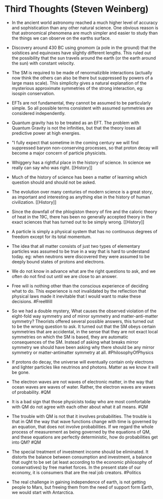 # Third Thoughts (Steven Weinberg)

- In the ancient world astronomy reached a much higher level of accuracy and sophistication than any other natural science. One obvious reason is that astronomical phenomena are much simpler and easier to study than the things we can observe on the earths surface.

- Discovery around 430 BC using gnomom (a pole in the ground) that the solstices and equinoxes have slightly different lengths. This ruled out the possibility that the sun travels around the earth (or the earth around the sun) with constant velocity.

- The SM is required to be made of renormalizible interactions (actually now think the others can also be there but suppressed by powers of a large mass scale).
  This simplicity gives a natural explanation of the mysterious approximate symmetries of the strong interaction, eg: isospin conservation.

- EFTs are not fundamental, they cannot be assumed to be particularly simple. So all possible terms consistent with assumed symmetries are considered independently.

- Quantum gravity has to be treated as an EFT. The problem with Quantum Gravity is not the infinities, but that the theory loses all predictive power at high energies.

- "I fully expect that sometime in the coming century we will find suppressed baryon non-conserving processes, so that proton decay will become a major concern of particle physicists.

- Whiggery has a rightful place in the history of science. In science we really can say who was right. [[History]]

- Much of the history of science has been a matter of learning which question should and should not be asked.

- The evolution over many centuries of modern science is a great story, as important and interesting as anything else in the history of human civilization.  [[History]]

- Since the downfall of the phlogiston theory of fire and the caloric theory of heat in the 19C, there has been no generally accepted theory in the exact sciences that has turned out to be simply wrong. [[History]]

- A particle is simply a physical system that has no continuous degrees of freedom except for its total momentum.

- The idea that all matter consists of just two types of elementary particles was assumed to be true in a way that is hard to understand today. eg: when neutrons were discovered they were assumed to be deeply bound states of protons and electrons. 

- We do not know in advance what are the right questions to ask, and we often do not find out until we are close to an answer.

- Free will is nothing other than the conscious experience of deciding what to do. This experience is not invalidated by the reflection that physical laws made it inevitable that I would want to make these decisions. #FreeWill

- So we had a double mystery, What causes the observed violation of the eight-fold way symmetry and of mirror symmetry and matter-anti-matter symmetry? Theorists offered several possible answers, this turned out to be the wrong question to ask. It turned out that the SM obeys certain symmetries that are accidental, in the sense that they are not exact local symmetries on which the SM is based, they are automatic consequences of the SM.  Instead of asking what breaks mirror symmetry we should have been asking why there should be any mirror symmetry or matter-antimatter symmetry at all. #PhilosophyOfPhysics

- If protons do decay, the universe will eventually contain only electrons and lighter particles like neutrinos and photons. Matter as we know it will be gone.

- The electron waves are not waves of electronic matter, in the way that ocean waves are waves of water. Rather, the electron waves are waves of probability.  #QM

- It is a bad sign that those physicists today who are most comfortable with QM do not agree with each other about what it all means. #QM

- The trouble with QM is not that it involves probabilities. The trouble is that in QM the way that wave functions change with time is governed by an equation, that does not involve probabilities.
  If we regard the whole process of measurement as being governed by the equations of QM, and these equations are perfectly deterministic, how do probabilities get into QM? #QM

- The special treatment of investment income should be eliminated. It distorts the balance between consumption and investment, a balance that ought to be set (at least according to the economic philosophy of conservatives) by free market forces. In the present state of our economy, it is consumers that are the real job creators. #Politics

- The real challenge in gaining independence of earth, is not getting people to Mars, but freeing them from the need of support form Earth, we would start with Antarctica.

 